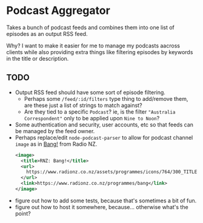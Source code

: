 # Podcast Aggregator

Takes a bunch of podcast feeds and combines them into one list of episodes as an output RSS feed.

Why? I want to make it easier for me to manage my podcasts aacross clients while also providing extra things like filtering episodes by keywords in the title or description.

## TODO

- Output RSS feed should have some sort of episode filtering.
  - Perhaps some `/feed/:id/filters` type thing to add/remove them, are these just a list of strings to match against?
  - Are they tied to a specific `Podcast`? ie, is the filter `"Australia Correspondent"` only to be applied upon `Nine to Noon`?
- Some authentication and security, user accounts, etc so that feeds can be managed by the feed owner.
- Perhaps replace/edit `node-podcast-parser` to allow for podcast channel `image` as in [Bang!](view-source:https://www.radionz.co.nz/oggcasts/bang.rss) from Radio NZ.
  ```xml
  <image>
    <title>RNZ: Bang!</title>
    <url>
      https://www.radionz.co.nz/assets/programmes/icons/764/300_TITLETILEFINALBANG.jpg?1501458145
    </url>
    <link>https://www.radionz.co.nz/programmes/bang</link>
  </image>
  ```
- figure out how to add some tests, because that's sometimes a bit of fun.
- figure out how to host it somewhere, because... otherwise what's the point?
